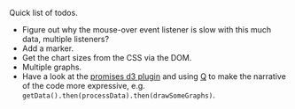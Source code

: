 Quick list of todos.

* Figure out why the mouse-over event listener is slow with this much data, multiple listeners?
* Add a marker.
* Get the chart sizes from the CSS via the DOM.
* Multiple graphs.
* Have a look at the [promises d3 plugin](https://github.com/kristw/d3.promise) and using [Q](https://github.com/kriskowal/q) to make the narrative of the code more expressive, e.g. `getData().then(processData).then(drawSomeGraphs)`.
